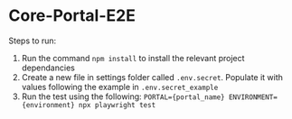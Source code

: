 # Core-Portal-E2E

Steps to run: 

1. Run the command `npm install` to install the relevant project dependancies
1. Create a new file in settings folder called `.env.secret`. Populate it with values following the example in `.env.secret_example`
2. Run the test using the following: 
`PORTAL={portal_name} ENVIRONMENT={environment} npx playwright test`
